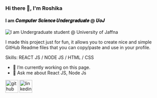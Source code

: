 ### Hi there 👋, I'm Roshika
#### I am 𝑪𝒐𝒎𝒑𝒖𝒕𝒆𝒓 𝑺𝒄𝒊𝒆𝒏𝒄𝒆 𝑼𝒏𝒅𝒆𝒓𝒈𝒓𝒂𝒅𝒖𝒂𝒕𝒆 @ 𝑼𝒐𝑱 
![I am Undergraduate student @ University of Jaffna](https://media.licdn.com/dms/image/D5616AQER1Yx9RJTNfw/profile-displaybackgroundimage-shrink_350_1400/0/1692599710754?e=1709164800&v=beta&t=Ccgxa29oqSgiEwdzrXE-To00U2AQuKgWZW_elflTBtU)

I made this project just for fun, it allows you to create nice and simple GitHub Readme files that you can copy/paste and use in your profile.

Skills: REACT JS / NODE JS / HTML / CSS

- 🔭 I’m currently working on this page. 
- 💬 Ask me about React JS, Node Js 


[<img src='https://cdn.jsdelivr.net/npm/simple-icons@3.0.1/icons/github.svg' alt='github' height='40'>](https://github.com/Dev-Roshika)  [<img src='https://cdn.jsdelivr.net/npm/simple-icons@3.0.1/icons/linkedin.svg' alt='linkedin' height='40'>](https://www.linkedin.com/in/roshika-nayanadhara/)  

